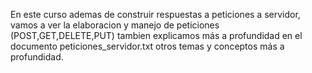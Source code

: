 En este curso ademas de construir respuestas a peticiones a servidor, vamos a ver la elaboracion y manejo de peticiones (POST,GET,DELETE,PUT) tambien explicamos más a profundidad en el documento peticiones_servidor.txt otros temas y conceptos más a profundidad.
